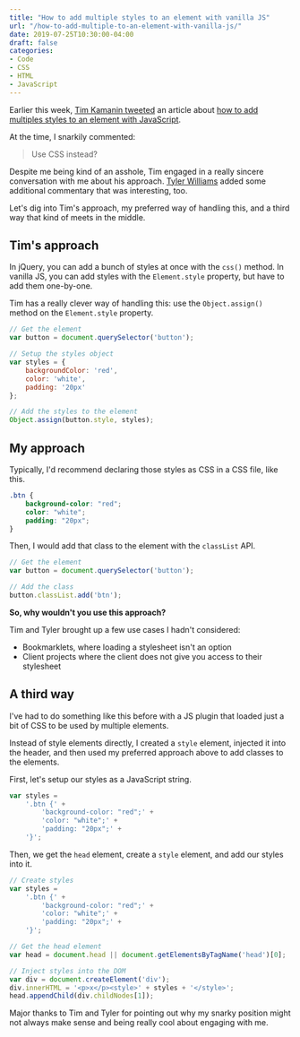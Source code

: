 ```yaml
---
title: "How to add multiple styles to an element with vanilla JS"
url: "/how-to-add-multiple-to-an-element-with-vanilla-js/"
date: 2019-07-25T10:30:00-04:00
draft: false
categories:
- Code
- CSS
- HTML
- JavaScript
---
```


Earlier this week, [Tim Kamanin tweeted](https://twitter.com/timonweb/status/1153248445395873792) an article about [how to add multiples styles to an element with JavaScript](https://timonweb.com/tutorials/how-to-add-multiple-css-styles-to-an-element-in-vanilla-javascript/).

At the time, I snarkily commented:

> Use CSS instead?

Despite me being kind of an asshole, Tim engaged in a really sincere conversation with me about his approach. [Tyler Williams](https://twitter.com/tylerwilliamsct/status/1153685916738654209) added some additional commentary that was interesting, too.

Let's dig into Tim's approach, my preferred way of handling this, and a third way that kind of meets in the middle.

## Tim's approach

In jQuery, you can add a bunch of styles at once with the `css()` method. In vanilla JS, you can add styles with the `Element.style` property, but have to add them one-by-one.

Tim has a really clever way of handling this: use the `Object.assign()` method on the `Element.style` property.

```js
// Get the element
var button = document.querySelector('button');

// Setup the styles object
var styles = {
    backgroundColor: 'red',
    color: 'white',
    padding: '20px'
};

// Add the styles to the element
Object.assign(button.style, styles);
```

## My approach

Typically, I'd recommend declaring those styles as CSS in a CSS file, like this.

```css
.btn {
	background-color: "red";
	color: "white";
	padding: "20px";
}
```

Then, I would add that class to the element with the `classList` API.

```js
// Get the element
var button = document.querySelector('button');

// Add the class
button.classList.add('btn');
```

**So, why wouldn't you use this approach?**

Tim and Tyler brought up a few use cases I hadn't considered:

- Bookmarklets, where loading a stylesheet isn't an option
- Client projects where the client does not give you access to their stylesheet

## A third way

I've had to do something like this before with a JS plugin that loaded just a bit of CSS to be used by multiple elements.

Instead of style elements directly, I created a `style` element, injected it into the header, and then used my preferred approach above to add classes to the elements.

First, let's setup our styles as a JavaScript string.

```js
var styles =
	'.btn {' +
		'background-color: "red";' +
		'color: "white";' +
		'padding: "20px";' +
	'}';
```

Then, we get the `head` element, create a `style` element, and add our styles into it.

```js
// Create styles
var styles =
	'.btn {' +
		'background-color: "red";' +
		'color: "white";' +
		'padding: "20px";' +
	'}';

// Get the head element
var head = document.head || document.getElementsByTagName('head')[0];

// Inject styles into the DOM
var div = document.createElement('div');
div.innerHTML = '<p>x</p><style>' + styles + '</style>';
head.appendChild(div.childNodes[1]);
```

Major thanks to Tim and Tyler for pointing out why my snarky position might not always make sense and being really cool about engaging with me.